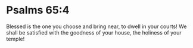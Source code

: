 # Psalms 65:4

Blessed is the one you choose and bring near, to dwell in your courts! We shall be satisfied with the goodness of your house, the holiness of your temple!
